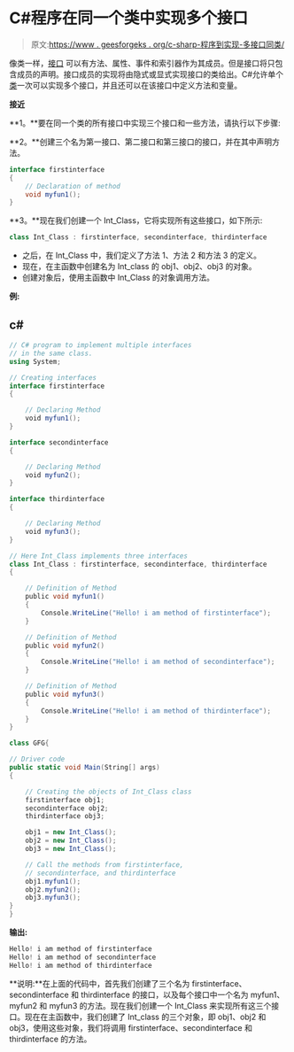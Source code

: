 # C#程序在同一个类中实现多个接口

> 原文:[https://www . geesforgeks . org/c-sharp-程序到实现-多接口同类/](https://www.geeksforgeeks.org/c-sharp-program-to-implement-multiple-interfaces-in-the-same-class/)

像类一样，[接口](https://www.geeksforgeeks.org/c-interface/) 可以有方法、属性、事件和索引器作为其成员。但是接口将只包含成员的声明。接口成员的实现将由隐式或显式实现接口的类给出。C#允许单个[类](https://www.geeksforgeeks.org/c-class-and-object/)一次可以实现多个接口，并且还可以在该接口中定义方法和变量。

**接近**

**1。**要在同一个类的所有接口中实现三个接口和一些方法，请执行以下步骤:

**2。**创建三个名为第一接口、第二接口和第三接口的接口，并在其中声明方法。

```cs
interface firstinterface
{
    // Declaration of method
    void myfun1();
}
```

**3。**现在我们创建一个 Int_Class，它将实现所有这些接口，如下所示:

```cs
class Int_Class : firstinterface, secondinterface, thirdinterface
```

*   之后，在 Int_Class 中，我们定义了方法 1、方法 2 和方法 3 的定义。
*   现在，在主函数中创建名为 Int_class 的 obj1、obj2、obj3 的对象。
*   创建对象后，使用主函数中 Int_Class 的对象调用方法。

**例:**

## c#

```cs
// C# program to implement multiple interfaces 
// in the same class.
using System;

// Creating interfaces
interface firstinterface
{

    // Declaring Method 
    void myfun1();
}

interface secondinterface
{

    // Declaring Method
    void myfun2();
}

interface thirdinterface
{

    // Declaring Method 
    void myfun3();
}

// Here Int_Class implements three interfaces
class Int_Class : firstinterface, secondinterface, thirdinterface
{

    // Definition of Method
    public void myfun1()
    {
        Console.WriteLine("Hello! i am method of firstinterface");
    }

    // Definition of Method
    public void myfun2()
    {
        Console.WriteLine("Hello! i am method of secondinterface");
    }   

    // Definition of Method 
    public void myfun3()
    {
        Console.WriteLine("Hello! i am method of thirdinterface");
    }
}

class GFG{

// Driver code
public static void Main(String[] args)
{

    // Creating the objects of Int_Class class
    firstinterface obj1;
    secondinterface obj2;
    thirdinterface obj3;

    obj1 = new Int_Class();
    obj2 = new Int_Class();
    obj3 = new Int_Class();

    // Call the methods from firstinterface, 
    // secondinterface, and thirdinterface
    obj1.myfun1();
    obj2.myfun2();
    obj3.myfun3();
}
}
```

**输出:**

```cs
Hello! i am method of firstinterface
Hello! i am method of secondinterface
Hello! i am method of thirdinterface
```

**说明:**在上面的代码中，首先我们创建了三个名为 firstinterface、secondinterface 和 thirdinterface 的接口，以及每个接口中一个名为 myfun1、myfun2 和 myfun3 的方法。现在我们创建一个 Int_Class 来实现所有这三个接口。现在在主函数中，我们创建了 Int_class 的三个对象，即 obj1、obj2 和 obj3，使用这些对象，我们将调用 firstinterface、secondinterface 和 thirdinterface 的方法。